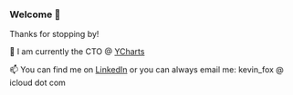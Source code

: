 ### Welcome 👋


Thanks for stopping by! 

🏢 I am currently the CTO @ [YCharts](https://ycharts.com/)

📫 You can find me on [LinkedIn](https://www.linkedin.com/in/rkevinfox/) or you can always email me: kevin_fox @ icloud dot com



<!--
**KFoxder/KFoxder** is a ✨ _special_ ✨ repository because its `README.md` (this file) appears on your GitHub profile.

Here are some ideas to get you started:

- 🔭 I’m currently working on ...
- 🌱 I’m currently learning ...
- 👯 I’m looking to collaborate on ...
- 🤔 I’m looking for help with ...
- 💬 Ask me about ...
- 📫 How to reach me: ...
- 😄 Pronouns: ...
- ⚡ Fun fact: ...
-->
